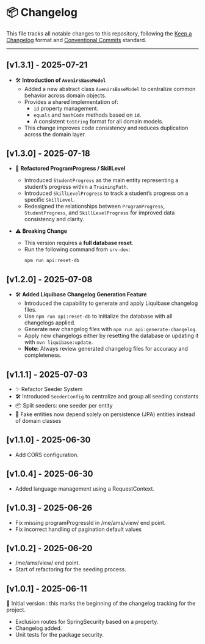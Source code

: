 # 📦 Changelog

This file tracks all notable changes to this repository, following
the [Keep a Changelog](https://keepachangelog.com/en/1.0.0/) format
and [Conventional Commits](https://www.conventionalcommits.org/) standard.

---
## [v1.3.1] - 2025-07-21

- 🛠️ **Introduction of `AvenirsBaseModel`**
  - Added a new abstract class `AvenirsBaseModel` to centralize common behavior across domain objects.
  - Provides a shared implementation of:
    - `id` property management.
    - `equals` and `hashCode` methods based on `id`.
    - A consistent `toString` format for all domain models.
  - This change improves code consistency and reduces duplication across the domain layer.

## [v1.3.0] - 2025-07-18

- 🔄 **Refactored ProgramProgress / SkillLevel**
  - Introduced `StudentProgress` as the main entity representing a student’s progress within a `TrainingPath`.
  - Introduced `SkillLevelProgress` to track a student’s progress on a specific `SkillLevel`.
  - Redesigned the relationships between `ProgramProgress`, `StudentProgress`, and `SkillLevelProgress` for improved data consistency and clarity.

- ⚠️ **Breaking Change**
  - This version requires a **full database reset**.
  - Run the following command from `srv-dev`:
    ```bash
    npm run api:reset-db
    ```

## [v1.2.0] - 2025-07-08

- 🛠️ **Added Liquibase Changelog Generation Feature**
    - Introduced the capability to generate and apply Liquibase changelog files.
    - Use `npm run api:reset-db` to initialize the database with all changelogs applied.
    - Generate new changelog files with `npm run api:generate-changelog`.
    - Apply new changelogs either by resetting the database or updating it with `mvn liquibase:update`.
    - **Note:** Always review generated changelog files for accuracy and completeness.

## [v1.1.1] - 2025-07-03

- ✨ Refactor Seeder System
- 🛠️ Introduced `SeederConfig` to centralize and group all seeding constants
- 📦 Split seeders: one seeder per entity
- 🔄 Fake entities now depend solely on persistence (JPA) entities instead of domain classes


## [v1.1.0] - 2025-06-30

- Add CORS configuration.

## [v1.0.4] - 2025-06-30

- Added language management using a RequestContext.

## [v1.0.3] - 2025-06-26

- Fix missing programProgressId in /me/ams/view/ end point.
- Fix incorrect handling of pagination default values

## [v1.0.2] - 2025-06-20

- /me/ams/view/ end point.
- Start of refactoring for the seeding process.

## [v1.0.1] - 2025-06-11

🏁 Initial version : this marks the beginning of the changelog tracking for the project.

- Exclusion routes for SpringSecurity based on a property.
- Changelog added.
- Unit tests for the package security.

